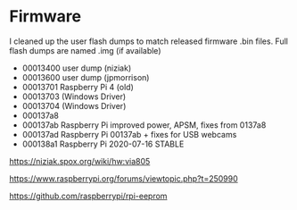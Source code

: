 # Firmware

  I cleaned up the user flash dumps to match released firmware .bin files. 
Full flash dumps are named .img (if available)




* 00013400 user dump (niziak)
* 00013600 user dump (jpmorrison)
* 00013701 Raspberry Pi 4 (old)
* 00013703 (Windows Driver)
* 00013704 (Windows Driver)
* 000137a8 
* 000137ab Raspberry Pi improved power, APSM, fixes from 0137a8
* 000137ad Raspberry Pi 00137ab + fixes for USB webcams
* 000138a1 Raspberry Pi 2020-07-16 STABLE

https://niziak.spox.org/wiki/hw:via805

https://www.raspberrypi.org/forums/viewtopic.php?t=250990

https://github.com/raspberrypi/rpi-eeprom
